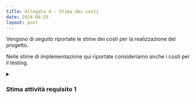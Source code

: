 ```yaml
---
title: Allegato 4 - Stima dei costi
date: 2024-06-25
layout: post
---
```


Vengono di seguito riportate le stime dei costi per la realizzazione del progetto.

Nelle stime di implementazione qui riportate consideriamo anche i costi per il testing.

<details>
<summary><h3>Stima attività requisito 1</h3></summary>

**Attività 1.1** Configurazione build tool e DVCS

| Stime | Luca Rubboli | Giovanni Antonioni | Luca Tassinari | Media | Mediana | 3 point method |
|---|---|---|---|---|---|---|
| Round 1 | 4 | 6 | 8 | 6,00 | 6 | 6,00 |
| Round 2 | 6 | 6,5 | 7 | 6,50 | 6,5 | 6,50 |


| Unità di misura:   | Ore |
|--------------------|-----|
| Risorse assegnate: | 2   |
| Durata stimata:    | 4   |


**Attività 1.2** Configurazione pipeline di _continuous integration_

| Stime | Luca Rubboli | Giovanni Antonioni | Luca Tassinari | Media | Mediana | 3 point method |
|---|---|---|---|---|---|---|
| Round 1            | 3 | 8 | 3 | 4,67 | 3 | 4,94 |
| Round 2            | 4 | 6 | 6 | 5,33 | 6 | 5,22 |
| Round 3            | 5 | 6 | 6 | 5,67 | 6 | 5,61 |

| Unità di misura:   | Ore |
|--------------------|-----|
| Risorse assegnate: | 2 |
| Durata stimata:    | 4,5 |

**Attività 1.3.1** Configurazione pipeline di _continuous deployment_: progettazione diagrammi deployment

| Stime | Luca Rubboli | Giovanni Antonioni | Luca Tassinari | Media | Mediana | 3 point method |
|---|---|---|---|---|---|---|
| Round 1            | 4 | 10 | 3 | 5,67 | 4 | 5,94 |
| Round 2            | 6 | 6 | 8 | 6,67 | 6 | 6,78 |
| Round 3            | 6,5 | 6,5 | 7,5 | 6,83 | 6,5 | 6,89 |

| Unità di misura:   | Ore |
|--------------------|-----|
| Risorse assegnate: | 3 progettisti che collaborano in _brainstorming_ |
| Durata stimata:    | 3   |


**Attività 1.3.2** Configurazione pipeline di _continuous deployment_: Creazione struttura locale minimale di orchestrazione

| Stime | Luca Rubboli | Giovanni Antonioni | Luca Tassinari | Media | Mediana | 3 point method |
|---|---|---|---|---|---|---|
| Round 1 | 10 | 2 | 6 | 6,00 | 6 | 6,00 |
| Round 2 | 5 | 4.5 | 3 | 4,00 | 4 | 4,00 |
| Round 3 | 4.5 | 4.5 | 4 | 4,00 | 4 | 4,00 |

| Unità di misura:   | Ore |
|--------------------|-----|
| Risorse assegnate: | 1 esperto di deployment |
| Durata stimata:    | 4   |

**Attività 1.3.3**: Configurazione pipeline di _continuous deployment_: Configurazione ambiente di produzione

| Stime | Luca Rubboli | Giovanni Antonioni | Luca Tassinari | Media | Mediana | 3 point method |
|---|---|---|---|---|---|---|
| Round 1 | 4 | 6 | 2 | 4,00 | 4 | 4,00 |
| Round 2 | 5 | 6 | 4,5 | 5,17 | 5 | 5,19 |
| Round 3 | 5 | 6 | 5,5 |  | 5,50 | 5,5 | 5,50 |

| Unità di misura:   | Ore |
|--------------------|-----|
| Risorse assegnate: | 1   |
| Durata stimata:    | 5,5 |


**Attività 1.3.4** Configurazione pipeline di _continuous deployment_: Sviluppo azioni deployment da locale a produzione

| Stime | Luca Rubboli | Giovanni Antonioni | Luca Tassinari | Media | Mediana | 3 point method |
|---|---|---|---|---|---|---|
| Round 1 | 8 | 10 | 8 | 8,67 | 8 | 8,78 |
| Round 2 | 9 | 9 | 10 | 9,33 | 9 | 9,39 |
| Round 3 | 9 | 9,5 | 9,5 | 9,33 | 9,5 | 9,31 |

| Unità di misura:   | Ore |
|--------------------|-----|
| Risorse assegnate: | 1   |
| Durata stimata:    | 9,5 |


**Attività 1.4** Configurazione _bot_ per aggiornamento automatico delle dipendenze

| Stime | Luca Rubboli | Giovanni Antonioni | Luca Tassinari | Media | Mediana | 3 point method |
|---|---|---|---|---|---|---|
| Round 1 | 3 | 0.5 | 2 | 2,50 | 2,5 | 2,50 |
| Round 2 | 1,5 | 1,5 | 1,5 | 1,50 | 1,5 | 1,50 |

| Unità di misura:   | Ore |
|--------------------|-----|
| Risorse assegnate: | 1   |
| Durata stimata:    | 1,5 |


**Attività 1.5** Configurazione _bot_ per il _merge_ automatizzato di Pull Request sulla repo

| Stime | Luca Rubboli | Giovanni Antonioni | Luca Tassinari | Media | Mediana | 3 point method |
|---|---|---|---|---|---|---|
| Round 1 | 2 | 2 | 1,5 |  | 1,83 | 2 | 1,81 |
| Round 2 | 2 | 2 | 1,75 |  | 1,92 | 2 | 1,90 |

| Unità di misura:   | Ore |
|--------------------|-----|
| Risorse assegnate: | 1   |
| Durata stimata:    | 2   |

**Attività 1.6** Configurazione _bot_ per il rilascio automatico delle _release_

| Stime | Luca Rubboli | Giovanni Antonioni | Luca Tassinari | Media | Mediana | 3 point method |
|---|---|---|---|---|---|---|
| Round 1 | 3 | 3 | 2,5 | 2,83 | 3 | 2,81 |
| Round 2 | 2,75 | 3 | 2,5 | 2,75 | 2,75 | 2,75 |

| Unità di misura:   | Ore |
|--------------------|-----|
| Risorse assegnate: | 1 |
| Durata stimata:    | 2,75 |

**Attività 1.7** Configurazione di un sistema di _ticketing_ automatizzato

| Stime | Luca Rubboli | Giovanni Antonioni | Luca Tassinari | Media | Mediana | 3 point method |
|---|---|---|---|---|---|---|
| Round 1 | 0,5 | 0,5 | 0,5 | 0,50 | 0,5 | 0,50 |

| Unità di misura:   | Ore |
|--------------------|-----|
| Risorse assegnate: | 1 |
| Durata stimata:    | 0,5 |

</details>
